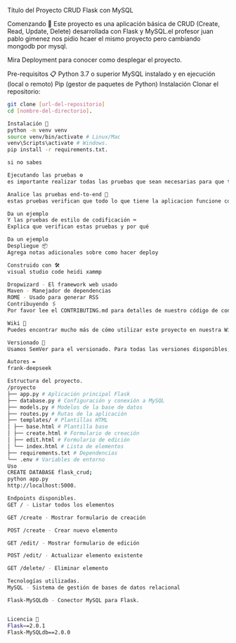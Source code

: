 Título del Proyecto
CRUD Flask con MySQL

Comenzando 🚀
Este proyecto es una aplicación básica de CRUD (Create, Read, Update, Delete) desarrollada con Flask y MySQL.el profesor juan pablo gimenez nos pidio hcaer el mismo proyecto pero cambiando mongodb por mysql.

Mira Deployment para conocer como desplegar el proyecto.

Pre-requisitos 📋
Python 3.7 o superior
MySQL instalado y en ejecución (local o remoto)
Pip (gestor de paquetes de Python)
Instalación
Clonar el repositorio:
```bash
git clone [url-del-repositorio]
cd [nombre-del-directorio].

Instalación 🔧
python -m venv venv
source venv/bin/activate # Linux/Mac
venv\Scripts\activate # Windows.
pip install -r requirements.txt.

si no sabes

Ejecutando las pruebas ⚙️
es importante realizar todas las pruebas que sean necesarias para que todo salga nien ala hora de exponer tu proyecto.

Analice las pruebas end-to-end 🔩
estas pruebas verifican que todo lo que tiene la aplicacion funcione correctamente y no salga ningun error.

Da un ejemplo
Y las pruebas de estilo de codificación ⌨️
Explica que verifican estas pruebas y por qué

Da un ejemplo
Despliegue 📦
Agrega notas adicionales sobre como hacer deploy

Construido con 🛠️
visual studio code heidi xammp

Dropwizard - El framework web usado
Maven - Manejador de dependencias
ROME - Usado para generar RSS
Contribuyendo 🖇️
Por favor lee el CONTRIBUTING.md para detalles de nuestro código de conducta, y el proceso para enviarnos pull requests.

Wiki 📖
Puedes encontrar mucho más de cómo utilizar este proyecto en nuestra Wiki

Versionado 📌
Usamos SemVer para el versionado. Para todas las versiones disponibles, mira los tags en este repositorio.

Autores ✒️
frank-deepseek

Estructura del proyecto.
/proyecto
├── app.py # Aplicación principal Flask
├── database.py # Configuración y conexión a MySQL
├── models.py # Modelos de la base de datos
├── routes.py # Rutas de la aplicación
├── templates/ # Plantillas HTML
│ ├── base.html # Plantilla base
│ ├── create.html # Formulario de creación
│ ├── edit.html # Formulario de edición
│ └── index.html # Lista de elementos
├── requirements.txt # Dependencias
└── .env # Variables de entorno
Uso
CREATE DATABASE flask_crud;
python app.py
http://localhost:5000.

Endpoints disponibles.
GET / - Listar todos los elementos

GET /create - Mostrar formulario de creación

POST /create - Crear nuevo elemento

GET /edit/ - Mostrar formulario de edición

POST /edit/ - Actualizar elemento existente

GET /delete/ - Eliminar elemento

Tecnologías utilizadas.
MySQL - Sistema de gestión de bases de datos relacional

Flask-MySQLdb - Conector MySQL para Flask.


Licencia 📄
Flask==2.0.1
Flask-MySQLdb==2.0.0
